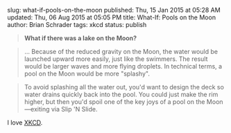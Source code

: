 slug: what-if-pools-on-the-moon
published: Thu, 15 Jan 2015 at 05:28 AM
updated: Thu, 06 Aug 2015 at 05:05 PM
title: What-If: Pools on the Moon
author: Brian Schrader
tags: xkcd
status: publish

> **What if there was a lake on the Moon?**

> ... Because of the reduced gravity on the Moon, the water would be launched upward more easily, just like the swimmers. The result would be larger waves and more flying droplets. In technical terms, a pool on the Moon would be more "splashy".

> To avoid splashing all the water out, you'd want to design the deck so water drains quickly back into the pool. You could just make the rim higher, but then you'd spoil one of the key joys of a pool on the Moon&#8212;exiting via Slip 'N Slide.

I love [XKCD](http://what-if.xkcd.com/124/).